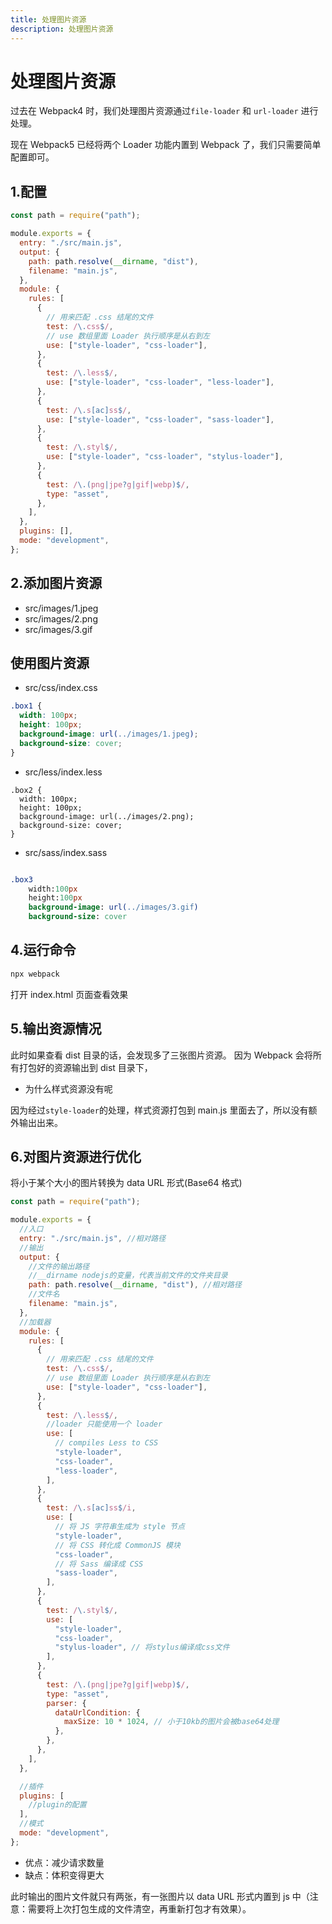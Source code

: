 ```yaml
---
title: 处理图片资源
description: 处理图片资源
---
```


# 处理图片资源

过去在 Webpack4 时，我们处理图片资源通过`file-loader` 和 `url-loader` 进行处理。

现在 Webpack5 已经将两个 Loader 功能内置到 Webpack 了，我们只需要简单配置即可。

## 1.配置

```js
const path = require("path");

module.exports = {
  entry: "./src/main.js",
  output: {
    path: path.resolve(__dirname, "dist"),
    filename: "main.js",
  },
  module: {
    rules: [
      {
        // 用来匹配 .css 结尾的文件
        test: /\.css$/,
        // use 数组里面 Loader 执行顺序是从右到左
        use: ["style-loader", "css-loader"],
      },
      {
        test: /\.less$/,
        use: ["style-loader", "css-loader", "less-loader"],
      },
      {
        test: /\.s[ac]ss$/,
        use: ["style-loader", "css-loader", "sass-loader"],
      },
      {
        test: /\.styl$/,
        use: ["style-loader", "css-loader", "stylus-loader"],
      },
      {
        test: /\.(png|jpe?g|gif|webp)$/,
        type: "asset",
      },
    ],
  },
  plugins: [],
  mode: "development",
};
```

## 2.添加图片资源

- src/images/1.jpeg
- src/images/2.png
- src/images/3.gif

## 使用图片资源

- src/css/index.css

```css
.box1 {
  width: 100px;
  height: 100px;
  background-image: url(../images/1.jpeg);
  background-size: cover;
}
```

- src/less/index.less

```less
.box2 {
  width: 100px;
  height: 100px;
  background-image: url(../images/2.png);
  background-size: cover;
}
```

- src/sass/index.sass

```sass

.box3
    width:100px
    height:100px
    background-image: url(../images/3.gif)
    background-size: cover
```

## 4.运行命令

```bash
npx webpack
```

打开 index.html 页面查看效果

## 5.输出资源情况

此时如果查看 dist 目录的话，会发现多了三张图片资源。
因为 Webpack 会将所有打包好的资源输出到 dist 目录下，

- 为什么样式资源没有呢

因为经过`style-loader`的处理，样式资源打包到 main.js 里面去了，所以没有额外输出出来。

## 6.对图片资源进行优化

将小于某个大小的图片转换为 data URL 形式(Base64 格式)

```js
const path = require("path");

module.exports = {
  //入口
  entry: "./src/main.js", //相对路径
  //输出
  output: {
    //文件的输出路径
    //__dirname nodejs的变量，代表当前文件的文件夹目录
    path: path.resolve(__dirname, "dist"), //相对路径
    //文件名
    filename: "main.js",
  },
  //加载器
  module: {
    rules: [
      {
        // 用来匹配 .css 结尾的文件
        test: /\.css$/,
        // use 数组里面 Loader 执行顺序是从右到左
        use: ["style-loader", "css-loader"],
      },
      {
        test: /\.less$/,
        //loader 只能使用一个 loader
        use: [
          // compiles Less to CSS
          "style-loader",
          "css-loader",
          "less-loader",
        ],
      },
      {
        test: /\.s[ac]ss$/i,
        use: [
          // 将 JS 字符串生成为 style 节点
          "style-loader",
          // 将 CSS 转化成 CommonJS 模块
          "css-loader",
          // 将 Sass 编译成 CSS
          "sass-loader",
        ],
      },
      {
        test: /\.styl$/,
        use: [
          "style-loader",
          "css-loader",
          "stylus-loader", // 将stylus编译成css文件
        ],
      },
      {
        test: /\.(png|jpe?g|gif|webp)$/,
        type: "asset",
        parser: {
          dataUrlCondition: {
            maxSize: 10 * 1024, // 小于10kb的图片会被base64处理
          },
        },
      },
    ],
  },

  //插件
  plugins: [
    //plugin的配置
  ],
  //模式
  mode: "development",
};
```

- 优点：减少请求数量
- 缺点：体积变得更大

此时输出的图片文件就只有两张，有一张图片以 data URL 形式内置到 js 中（注意：需要将上次打包生成的文件清空，再重新打包才有效果）。
